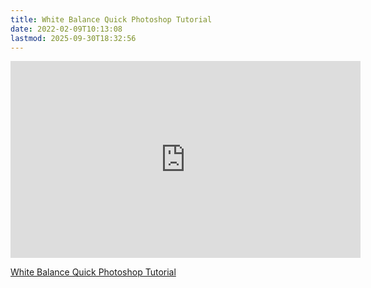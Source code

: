 ```yaml
---
title: White Balance Quick Photoshop Tutorial
date: 2022-02-09T10:13:08
lastmod: 2025-09-30T18:32:56
---
```


<div class="video-grid">

<div class="iframe-16-9-container">
<iframe class="youTubeIframe" src="https://www.youtube.com/embed/m0yZEWUSahk?rel=0" width="560" height="315" frameborder="0" allow="accelerometer; autoplay; clipboard-write; encrypted-media; gyroscope; picture-in-picture; web-share" referrerpolicy="strict-origin-when-cross-origin" allowfullscreen></iframe>
</div>

</div>

[White Balance Quick Photoshop Tutorial](https://youtu.be/m0yZEWUSahk)
